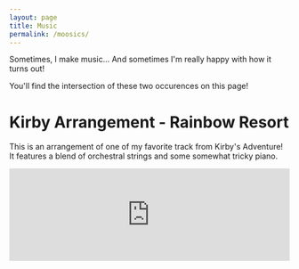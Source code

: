 ```yaml
---
layout: page
title: Music
permalink: /moosics/
---
```


Sometimes, I make music... And sometimes I'm really happy with how it turns out!

You'll find the intersection of these two occurences on this page!

# Kirby Arrangement - Rainbow Resort
This is an arrangement of one of my favorite track from Kirby's Adventure! It features a blend of orchestral strings and some somewhat tricky piano.

<iframe width="100%" height="166" scrolling="no" frameborder="no" allow="autoplay" src="https://w.soundcloud.com/player/?url=https%3A//api.soundcloud.com/tracks/477734943&color=%23b01515&auto_play=false&hide_related=false&show_comments=true&show_user=true&show_reposts=false&show_teaser=true"></iframe>
